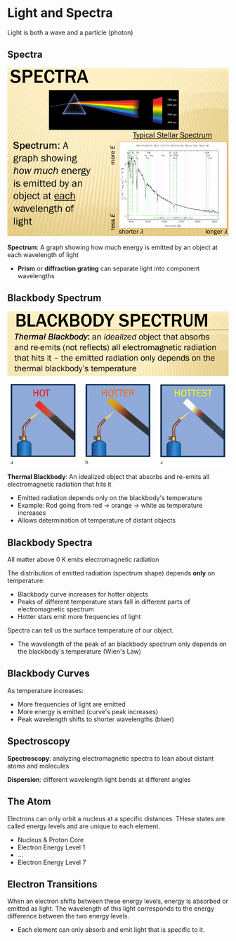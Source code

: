 # Light and Spectra

Light is both a wave and a particle (photon)

## Spectra

![](Assets/Light-Spectra.png)

**Spectrum**: A graph showing how much energy is emitted by an object at each wavelength of light

- **Prism** or **diffraction grating** can separate light into component wavelengths

## Blackbody Spectrum

![](Assets/Light-BlackbodySpectrum.png)

**Thermal Blackbody**: An idealized object that absorbs and re-emits all electromagnetic radiation that hits it
- Emitted radiation depends only on the blackbody's temperature
- Example: Rod going from red → orange → white as temperature increases
- Allows determination of temperature of distant objects

## Blackbody Spectra

All matter above 0 K emits electromagnetic radiation

The distribution of emitted radiation (spectrum shape) depends **only** on temperature:
- Blackbody curve increases for hotter objects
- Peaks of different temperature stars fall in different parts of electromagnetic spectrum
- Hotter stars emit more frequencies of light


Spectra can tell us the surface temperature of our object.
- The wavelength of the peak of an blackbody spectrum only depends on the blackbody's temperature (Wien's Law)

## Blackbody Curves

As temperature increases:
- More frequencies of light are emitted
- More energy is emitted (curve's peak increases)
- Peak wavelength shifts to shorter wavelengths (bluer)

## Spectroscopy
**Spectroscopy**: analyzing electromagnetic spectra to lean about distant atoms and molecules

**Dispersion**: different wavelength light bends at different angles

## The Atom
Electrons can only orbit a nucleus at a specific distances. THese states are called energy levels and are unique to each element.
- Nucleus & Proton Core
- Electron Energy Level 1
- ...
- Electron Energy Level 7

## Electron Transitions
When an electron shifts between these energy levels, energy is absorbed or emitted as light. The wavelength of this light corresponds to the energy difference between the two energy levels.

- Each element can only absorb and emit light that is specific to it.
